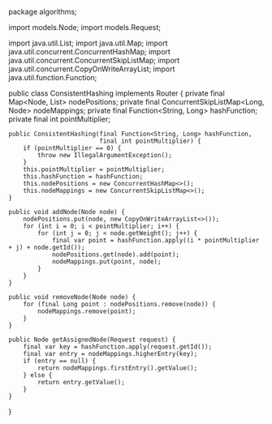 package algorithms;

import models.Node;
import models.Request;

import java.util.List;
import java.util.Map;
import java.util.concurrent.ConcurrentHashMap;
import java.util.concurrent.ConcurrentSkipListMap;
import java.util.concurrent.CopyOnWriteArrayList;
import java.util.function.Function;

public class ConsistentHashing implements Router {
    private final Map<Node, List<Long>> nodePositions;
    private final ConcurrentSkipListMap<Long, Node> nodeMappings;
    private final Function<String, Long> hashFunction;
    private final int pointMultiplier;


    public ConsistentHashing(final Function<String, Long> hashFunction,
                             final int pointMultiplier) {
        if (pointMultiplier == 0) {
            throw new IllegalArgumentException();
        }
        this.pointMultiplier = pointMultiplier;
        this.hashFunction = hashFunction;
        this.nodePositions = new ConcurrentHashMap<>();
        this.nodeMappings = new ConcurrentSkipListMap<>();
    }

    public void addNode(Node node) {
        nodePositions.put(node, new CopyOnWriteArrayList<>());
        for (int i = 0; i < pointMultiplier; i++) {
            for (int j = 0; j < node.getWeight(); j++) {
                final var point = hashFunction.apply((i * pointMultiplier + j) + node.getId());
                nodePositions.get(node).add(point);
                nodeMappings.put(point, node);
            }
        }
    }

    public void removeNode(Node node) {
        for (final Long point : nodePositions.remove(node)) {
            nodeMappings.remove(point);
        }
    }

    public Node getAssignedNode(Request request) {
        final var key = hashFunction.apply(request.getId());
        final var entry = nodeMappings.higherEntry(key);
        if (entry == null) {
            return nodeMappings.firstEntry().getValue();
        } else {
            return entry.getValue();
        }
    }
}
